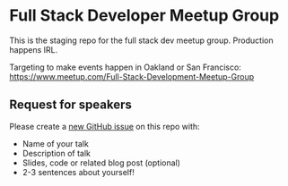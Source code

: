 # Full Stack Developer Meetup Group

This is the staging repo for the full stack dev meetup group. Production happens IRL.

Targeting to make events happen in Oakland or San Francisco: https://www.meetup.com/Full-Stack-Development-Meetup-Group

## Request for speakers

Please create a [new GitHub issue](https://github.com/connor11528/full-stack-dev-meetup-group/issues/new) on this repo with:

- Name of your talk
- Description of talk
- Slides, code or related blog post (optional)
- 2-3 sentences about yourself!
